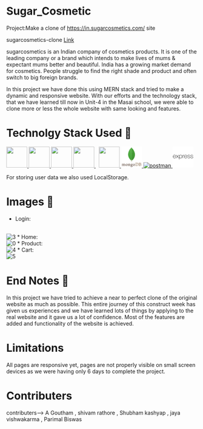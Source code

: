 # Sugar_Cosmetic

Project:Make a clone of https://in.sugarcosmetics.com/ site

 sugarcosmetics-clone <a href="https://sugarcosmetics-app.netlify.app/" target="_blank">Link<a/> 

sugarcosmetics is an Indian company of cosmetics products. It is one of the leading company or a brand which intends to make lives of mums & expectant mums better and beautiful. India has a growing market demand for cosmetics. People struggle to find the right shade and product and often switch to big foreign brands.

In this project we have done this using MERN stack and tried to make a dynamic and responsive website. With our efforts and the technology stack, that we have learned till now in Unit-4 in the Masai school, we were able to clone more or less the whole website with same looking and features.

# Technolgy Stack Used 🌟
<p align="left"> 
       <a href="https://www.w3schools.com/css/" target="_blank"> <img src="https://img.icons8.com/color/48/000000/css3.png"  width="55" height="55"/> </a> 
         <a href="https://developer.mozilla.org/en-US/docs/Web/JavaScript" target="_blank"> <img src="https://img.icons8.com/color/48/000000/javascript.png"  width="55" height="55"/> </a> 
    <a href="https://reactjs.org/" target="_blank"> <img src="https://img.icons8.com/color/48/000000/react-native.png"  width="55" height="55"/> </a>
        <a style="padding-right:8px;" href="https://nodejs.org" target="_blank"> <img src="https://img.icons8.com/color/48/000000/nodejs.png"  width="55" height="55"/> </a> 
    <a href="https://getbootstrap.com" target="_blank"> <img src="https://img.icons8.com/color/48/000000/bootstrap.png"  width="55" height="55"/> </a> 
    <a href="https://www.mongodb.com/" target="_blank"> <img src="https://raw.githubusercontent.com/devicons/devicon/master/icons/mongodb/mongodb-original-wordmark.svg" alt="mongodb"  width="55" height="55"/> </a>
    <a href="https://postman.com" target="_blank"> <img src="https://www.vectorlogo.zone/logos/getpostman/getpostman-icon.svg" alt="postman"  width="55" height="55"/> </a>
        <a href="https://expressjs.com" target="_blank"> <img src="https://raw.githubusercontent.com/devicons/devicon/master/icons/express/express-original-wordmark.svg" alt="express" width="55" height="55"/> </a>
</p>

For storing user data we also used LocalStorage.

# Images 🌟
* Login:
<br/>
<img src="https://i.im.ge/2022/06/19/re7cJa.jpg" alt="3"/>
* Home:
<br/>
<img src="https://i.im.ge/2022/06/19/re7PNr.jpg" alt="0" />
* Product:
<br/>
<img src="https://camo.githubusercontent.com/ba4f8b16bcfc8b38822b7c303e216765a9e7e4a9075edeb4741d50576a3b9834/68747470733a2f2f692e696d2e67652f323032322f30362f31392f7265374567632e6a7067" alt="4" />
* Cart:
<br/>
<img src="https://i.im.ge/2022/06/19/re7bEx.jpg" alt="5" />


# End Notes  📑
In this project we have tried to achieve a near to perfect clone of the original website as much as possible. This entire journey of this construct week has given us experiences and we have learned lots of things by applying to the real website and it gave us a lot of confidence. Most of the features are added and functionality of the website is achieved.

# Limitations 
All pages are responsive yet, pages are not properly visible on small screen devices as we were having only 6 days to complete the project.

# Contributers
contributers--> A Goutham , shivam rathore , Shubham kashyap , jaya vishwakarma , Parimal Biswas
